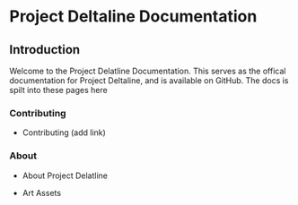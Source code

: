 # Project Deltaline Documentation

## Introduction

Welcome to the Project Delatline Documentation. This serves as the offical documentation for Project Deltaline, and is available on GitHub. The docs is spilt into these pages here

### Contributing

- Contributing (add link)

### About 

- About Project Delatline

- Art Assets
